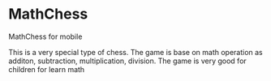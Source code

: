 MathChess
=========

MathChess for mobile

This is a very special type of chess.
The game is base on math operation as additon, subtraction, multiplication, division.
The game is very good for children for learn math
